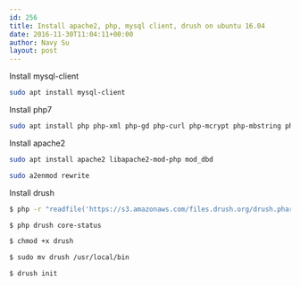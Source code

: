 ```yaml
---
id: 256
title: Install apache2, php, mysql client, drush on ubuntu 16.04
date: 2016-11-30T11:04:11+00:00
author: Navy Su
layout: post
---
```

Install mysql-client

```bash
sudo apt install mysql-client

```

Install php7

```bash
sudo apt install php php-xml php-gd php-curl php-mcrypt php-mbstring php7.0-mbstring php-gettext php-mysql

```

Install apache2

```bash
sudo apt install apache2 libapache2-mod-php mod_dbd

sudo a2enmod rewrite
```

Install drush

```bash
$ php -r "readfile('https://s3.amazonaws.com/files.drush.org/drush.phar');" > drush

$ php drush core-status

$ chmod +x drush

$ sudo mv drush /usr/local/bin

$ drush init
```